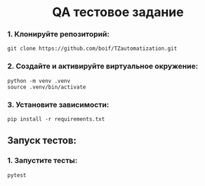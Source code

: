 <h1 align="center">QA тестовое задание</a></h1>
<h3>1. Клонируйте репозиторий:</h3>

```
git clone https://github.com/boif/TZautomatization.git
```

<h3>2. Создайте и активируйте виртуальное окружение:</h3>

```
python -m venv .venv
source .venv/bin/activate
```

<h3>3. Установите зависимости:</h3>

```
pip install -r requirements.txt
```

<h2>Запуск тестов:</h2>
<h3>1. Запустите тесты:</h3>

```
pytest
```
